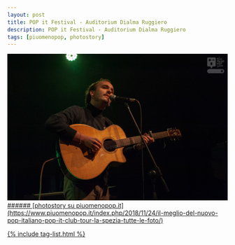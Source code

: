 ```yaml
---
layout: post
title: POP it Festival - Auditorium Dialma Ruggiero
description: POP it Festival - Auditorium Dialma Ruggiero
tags: [piuomenopop, photostory]
---
```




<a href="https://www.piuomenopop.it/index.php/2018/11/24/il-meglio-del-nuovo-pop-italiano-pop-it-club-tour-la-spezia-tutte-le-foto/">
<img alt="pop-it-dialma-landing" src="/assets/media/images/posts/pop-it-dialma.jpg" class="posts-main-img">
###### [photostory su piuomenopop.it](https://www.piuomenopop.it/index.php/2018/11/24/il-meglio-del-nuovo-pop-italiano-pop-it-club-tour-la-spezia-tutte-le-foto/)

{% include tag-list.html %}
